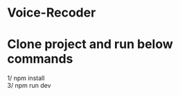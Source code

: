 # Voice-Recoder

# Clone project and run below commands <br />
  1/ npm install <br />
  3/ npm run dev <br />

